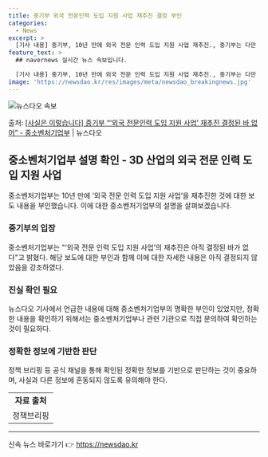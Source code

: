 ```yaml
---
title: 중기부 외국 전문인력 도입 지원 사업 재추진 결정 부인
categories:
  - News
excerpt: >
  [기사 내용] 중기부, 10년 만에 외국 전문 인력 도입 지원 사업 재추진., 중기부는 다만 예전처럼 해외에…
feature_text: >
  ## navernews 실시간 뉴스 속보입니다.

  [기사 내용] 중기부, 10년 만에 외국 전문 인력 도입 지원 사업 재추진., 중기부는 다만 예전처럼 해외에…
image: 'https://newsdao.kr/res/images/meta/newsdao_breakingnews.jpg'
---
```


![뉴스다오 속보](https://newsdao.kr/res/images/meta/newsdao_breakingnews.jpg)

<p>출처: <a href="https://newsdao.kr/3685" rel="dofollow">[사실은 이렇습니다] 중기부 “‘외국 전문인력 도입 지원 사업’ 재추진 결정된 바 없어” - 중소벤처기업부</a> | 뉴스다오</p>

<h2 data-ke-size="size26">중소벤처기업부 설명 확인 - 3D 산업의 외국 전문 인력 도입 지원 사업</h2>
<p data-ke-size="size16"></p>
중소벤처기업부는 10년 만에 ‘외국 전문 인력 도입 지원 사업’을 재추진한 것에 대한 보도 내용을 부인했습니다. 이에 대한 중소벤처기업부의 설명을 살펴보겠습니다.
<p data-ke-size="size16"></p>

<h3>중기부의 입장</h3>
<p data-ke-size="size16">중소벤처기업부는 "‘외국 전문 인력 도입 지원 사업’의 재추진은 아직 결정된 바가 없다"고 밝혔다. 해당 보도에 대한 부인과 함께 이에 대한 자세한 내용은 아직 결정되지 않았음을 강조하였다.</p>

<h3>진실 확인 필요</h3>
<p data-ke-size="size16">뉴스다오 기사에서 언급한 내용에 대해 중소벤처기업부의 명확한 부인이 있었지만, 정확한 내용을 확인하기 위해서는 중소벤처기업부나 관련 기관으로 직접 문의하여 확인하는 것이 필요하다.</p>

<h3>정확한 정보에 기반한 판단</h3>
<p data-ke-size="size16">정책 브리핑 등 공식 채널을 통해 확인된 정확한 정보를 기반으로 판단하는 것이 중요하며, 사실과 다른 정보에 혼동되지 않도록 유의해야 한다.</p>
<p data-ke-size="size16"></p>
<table>
  <tbody>
    <tr>
      <td style="text-align: center; height: 17px;"><b>자료 출처</b></td>
    </tr>
    <tr>
      <td style="text-align: center; height: 17px;">정책브리핑 </td>
    </tr>
  </tbody>
</table>
<hr> 

신속 뉴스 바로가기 👉 <a href="https://newsdao.kr" rel="dofollow">https://newsdao.kr</a>


